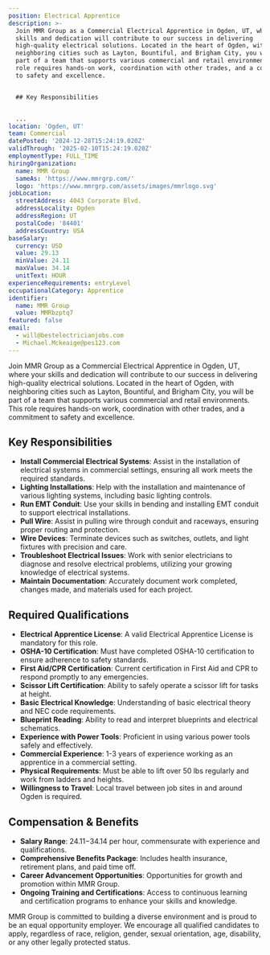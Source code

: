 ```yaml
---
position: Electrical Apprentice
description: >-
  Join MMR Group as a Commercial Electrical Apprentice in Ogden, UT, where your
  skills and dedication will contribute to our success in delivering
  high-quality electrical solutions. Located in the heart of Ogden, with
  neighboring cities such as Layton, Bountiful, and Brigham City, you will be
  part of a team that supports various commercial and retail environments. This
  role requires hands-on work, coordination with other trades, and a commitment
  to safety and excellence.


  ## Key Responsibilities


  ...
location: 'Ogden, UT'
team: Commercial
datePosted: '2024-12-28T15:24:19.020Z'
validThrough: '2025-02-10T15:24:19.020Z'
employmentType: FULL_TIME
hiringOrganization:
  name: MMR Group
  sameAs: 'https://www.mmrgrp.com/'
  logo: 'https://www.mmrgrp.com/assets/images/mmrlogo.svg'
jobLocation:
  streetAddress: 4043 Corporate Blvd.
  addressLocality: Ogden
  addressRegion: UT
  postalCode: '84401'
  addressCountry: USA
baseSalary:
  currency: USD
  value: 29.13
  minValue: 24.11
  maxValue: 34.14
  unitText: HOUR
experienceRequirements: entryLevel
occupationalCategory: Apprentice
identifier:
  name: MMR Group
  value: MMRbzptq7
featured: false
email:
  - will@bestelectricianjobs.com
  - Michael.Mckeaige@pes123.com
---
```




Join MMR Group as a Commercial Electrical Apprentice in Ogden, UT, where your skills and dedication will contribute to our success in delivering high-quality electrical solutions. Located in the heart of Ogden, with neighboring cities such as Layton, Bountiful, and Brigham City, you will be part of a team that supports various commercial and retail environments. This role requires hands-on work, coordination with other trades, and a commitment to safety and excellence.

## Key Responsibilities

- **Install Commercial Electrical Systems**: Assist in the installation of electrical systems in commercial settings, ensuring all work meets the required standards.
- **Lighting Installations**: Help with the installation and maintenance of various lighting systems, including basic lighting controls.
- **Run EMT Conduit**: Use your skills in bending and installing EMT conduit to support electrical installations.
- **Pull Wire**: Assist in pulling wire through conduit and raceways, ensuring proper routing and protection.
- **Wire Devices**: Terminate devices such as switches, outlets, and light fixtures with precision and care.
- **Troubleshoot Electrical Issues**: Work with senior electricians to diagnose and resolve electrical problems, utilizing your growing knowledge of electrical systems.
- **Maintain Documentation**: Accurately document work completed, changes made, and materials used for each project.

## Required Qualifications

- **Electrical Apprentice License**: A valid Electrical Apprentice License is mandatory for this role.
- **OSHA-10 Certification**: Must have completed OSHA-10 certification to ensure adherence to safety standards.
- **First Aid/CPR Certification**: Current certification in First Aid and CPR to respond promptly to any emergencies.
- **Scissor Lift Certification**: Ability to safely operate a scissor lift for tasks at height.
- **Basic Electrical Knowledge**: Understanding of basic electrical theory and NEC code requirements.
- **Blueprint Reading**: Ability to read and interpret blueprints and electrical schematics.
- **Experience with Power Tools**: Proficient in using various power tools safely and effectively.
- **Commercial Experience**: 1-3 years of experience working as an apprentice in a commercial setting.
- **Physical Requirements**: Must be able to lift over 50 lbs regularly and work from ladders and heights.
- **Willingness to Travel**: Local travel between job sites in and around Ogden is required.

## Compensation & Benefits

- **Salary Range**: $24.11-$34.14 per hour, commensurate with experience and qualifications.
- **Comprehensive Benefits Package**: Includes health insurance, retirement plans, and paid time off.
- **Career Advancement Opportunities**: Opportunities for growth and promotion within MMR Group.
- **Ongoing Training and Certifications**: Access to continuous learning and certification programs to enhance your skills and knowledge.

MMR Group is committed to building a diverse environment and is proud to be an equal opportunity employer. We encourage all qualified candidates to apply, regardless of race, religion, gender, sexual orientation, age, disability, or any other legally protected status.
